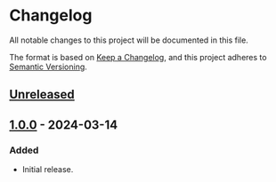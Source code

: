 # Changelog
All notable changes to this project will be documented in this file.

The format is based on [Keep a Changelog](https://keepachangelog.com/en/1.0.0/),
and this project adheres to [Semantic Versioning](https://semver.org/spec/v2.0.0.html).

## [Unreleased]

## [1.0.0] - 2024-03-14
### Added
- Initial release.

[Unreleased]: https://github.com/supernovus/lum.web-core-extra.js/compare/v1.0.0...HEAD
[1.0.0]: https://github.com/supernovus/lum.web-core-extra.js/releases/tag/v1.0.0

